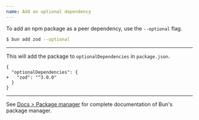 ```yaml
---
name: Add an optional dependency
---
```


To add an npm package as a peer dependency, use the `--optional` flag.

```sh
$ bun add zod --optional
```

---

This will add the package to `optionalDependencies` in `package.json`.

```json-diff
{
  "optionalDependencies": {
+   "zod": "^3.0.0"
  }
}
```

---

See [Docs > Package manager](https://bun.sh/docs/cli/install) for complete documentation of Bun's package manager.
